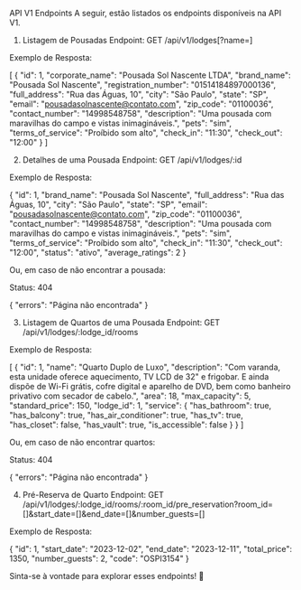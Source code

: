 API V1 Endpoints
A seguir, estão listados os endpoints disponíveis na API V1.

1. Listagem de Pousadas
Endpoint: GET /api/v1/lodges[?name=]

Exemplo de Resposta:

[
  {
    "id": 1,
    "corporate_name": "Pousada Sol Nascente LTDA",
    "brand_name": "Pousada Sol Nascente",
    "registration_number": "01514184897000136",
    "full_address": "Rua das Águas, 10",
    "city": "São Paulo",
    "state": "SP",
    "email": "pousadasolnascente@contato.com",
    "zip_code": "01100036",
    "contact_number": "14998548758",
    "description": "Uma pousada com maravilhas do campo e vistas inimagináveis.",
    "pets": "sim",
    "terms_of_service": "Proíbido som alto",
    "check_in": "11:30",
    "check_out": "12:00"
  }
]

2. Detalhes de uma Pousada
Endpoint: GET /api/v1/lodges/:id

Exemplo de Resposta:

{
  "id": 1,
  "brand_name": "Pousada Sol Nascente",
  "full_address": "Rua das Águas, 10",
  "city": "São Paulo",
  "state": "SP",
  "email": "pousadasolnascente@contato.com",
  "zip_code": "01100036",
  "contact_number": "14998548758",
  "description": "Uma pousada com maravilhas do campo e vistas inimagináveis.",
  "pets": "sim",
  "terms_of_service": "Proíbido som alto",
  "check_in": "11:30",
  "check_out": "12:00",
  "status": "ativo",
  "average_ratings": 2
}

Ou, em caso de não encontrar a pousada:

Status: 404

{
  "errors": "Página não encontrada"
}

3. Listagem de Quartos de uma Pousada
Endpoint: GET /api/v1/lodges/:lodge_id/rooms

Exemplo de Resposta:

[
  {
    "id": 1,
    "name": "Quarto Duplo de Luxo",
    "description": "Com varanda, esta unidade oferece aquecimento, TV LCD de 32\" e frigobar. E ainda dispõe de Wi-Fi grátis, cofre digital e aparelho de DVD, bem como banheiro privativo com secador de cabelo.",
    "area": 18,
    "max_capacity": 5,
    "standard_price": 150,
    "lodge_id": 1,
    "service": {
      "has_bathroom": true,
      "has_balcony": true,
      "has_air_conditioner": true,
      "has_tv": true,
      "has_closet": false,
      "has_vault": true,
      "is_accessible": false
    }
  }
]

Ou, em caso de não encontrar quartos:

Status: 404

{
  "errors": "Página não encontrada"
}

4. Pré-Reserva de Quarto
Endpoint: GET /api/v1/lodges/:lodge_id/rooms/:room_id/pre_reservation?room_id=[]&start_date=[]&end_date=[]&number_guests=[]

Exemplo de Resposta:

{
  "id": 1,
  "start_date": "2023-12-02",
  "end_date": "2023-12-11",
  "total_price": 1350,
  "number_guests": 2,
  "code": "OSPI3154"
}

Sinta-se à vontade para explorar esses endpoints! 🚀
